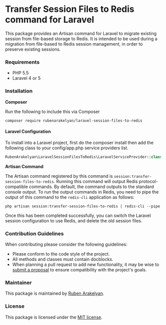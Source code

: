 # Transfer Session Files to Redis command for Laravel

This package provides an Artisan command for Laravel to migrate existing session from file-based storage to Redis. It is intended to be used during a migration from file-based to Redis session management, in order to preserve existing sessions.

### Requirements

- PHP 5.5
- Laravel 4 or 5

### Installation

**Composer**

Run the following to include this via Composer

```shell
composer require rubenarakelyan/laravel-session-files-to-redis
```

#### Laravel Configuration

To install into a Laravel project, first do the composer install then add the following class to your config/app.php service providers list.

```php
RubenArakelyan\LaravelSessionFilesToRedis\LaravelServiceProvider::class,
```

**Artisan Command**

The Artisan command registered by this command is `session:transfer-session-files-to-redis`. Running this command will output Redis protocol-compatible commands. By default, the command outputs to the standard console output. To run the output commands in Redis, you need to pipe the output of this command to the `redis-cli` application as follows:

```shell
php artisan session:transfer-session-files-to-redis | redis-cli --pipe
```

Once this has been completed successfully, you can switch the Laravel session configuration to use Redis, and delete the old session files.

### Contribution Guidelines

When contributing please consider the following guidelines:

- Please conform to the code style of the project.
- All methods and classes must contain docblocks.
- When planning a pull request to add new functionality, it may be wise to [submit a proposal](https://github.com/rubenarakelyan/laravel-session-files-to-redis/issues/new) to ensure compatibility with the project's goals.

### Maintainer

This package is maintained by [Ruben Arakelyan](https://ruben.am/).

### License

This package is licensed under the [MIT license](https://github.com/rubenarakelyan/laravel-session-files-to-redis/blob/master/LICENSE).
